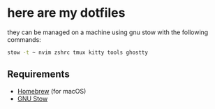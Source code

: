 # here are my dotfiles

they can be managed on a machine using gnu stow with the following commands:

```sh
stow -t ~ nvim zshrc tmux kitty tools ghostty
```

## Requirements

* [Homebrew](https://brew.sh/) (for macOS)
* [GNU Stow](https://www.gnu.org/software/stow/)
